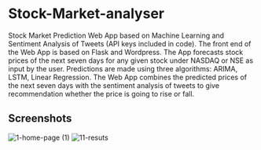 # Stock-Market-analyser
Stock Market Prediction Web App based on Machine Learning and Sentiment Analysis of Tweets (API keys included in code). The front end of the Web App is based on Flask and Wordpress. The App forecasts stock prices of the next seven days for any given stock under NASDAQ or NSE as input by the user. Predictions are made using three algorithms: ARIMA, LSTM, Linear Regression. The Web App combines the predicted prices of the next seven days with the sentiment analysis of tweets to give recommendation whether the price is going to rise or fall.
## Screenshots
![1-home-page (1)](https://github.com/condescendo/Stock-Market-analyser/assets/56342856/7cd7c3f6-2c9a-441e-9685-0f45423bfe30)
![11-resuts](https://github.com/condescendo/Stock-Market-analyser/assets/56342856/508cad6c-f232-42b2-94b9-f1beaf7dd0ac)
